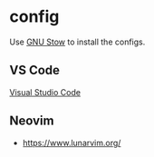 # config

Use [GNU Stow](https://www.gnu.org/software/stow/) to install the configs.

## VS Code

[Visual Studio Code](https://code.visualstudio.com/download)

## Neovim

- <https://www.lunarvim.org/>

